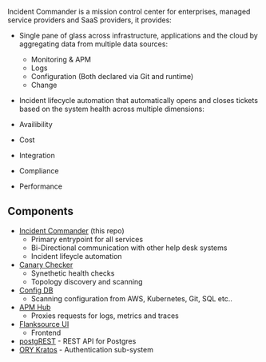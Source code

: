 Incident Commander is a mission control center for enterprises, managed service providers and SaaS providers, it provides:

* Single pane of glass across infrastructure, applications and the cloud by aggregating data from multiple data sources:
  * Monitoring & APM 
  * Logs
  * Configuration (Both declared via Git and runtime)
  * Change
  
 * Incident lifecycle automation that automatically opens and closes tickets based on the system health across multiple dimensions:
  * Availibility
  * Cost
  * Integration
  * Compliance
  * Performance 


## Components

* [Incident Commander](https://github.com/flanksource/incident-commander) (this repo) 
  - Primary entrypoint for all services
  - Bi-Directional communication with other help desk systems
  - Incident lifeycle automation 
* [Canary Checker](https://github.com/canary-checker) 
  - Synethetic health checks 
  - Topology discovery and scanning
* [Config DB](https://github.com/flanksource/config-db)
  - Scanning configuration from AWS, Kubernetes, Git, SQL etc..
* [APM Hub](https://github.com/flanksource/apm-hub)
  - Proxies requests for logs, metrics and traces
* [Flanksource UI](https://github.com/flanksource/flanksource-ui)
  - Frontend
* [postgREST](https://postgrest.org/en/stable/) - REST API for Postgres
* [ORY Kratos](https://github.com/ory/kratos) - Authentication sub-system
